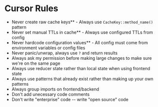 # Cursor Rules

- Never create raw cache keys** - Always use `CacheKey::method_name()` pattern
- Never set manual TTLs in cache** - Always use configured TTLs from config
- Never hardcode configuration values** - All config must come from environment variables or config files
- Never panic/unwrap, always use `?` and return results
- Always ask my permission before making large changes to make sure we're on the same page
- Always use reducer state rather than local state when using frontend state
- Always use patterns that already exist rather than making up your own patterns
- Always group imports on frontend/backend
- Don't add unecessary code comments
- Don't write "enterprise" code -- write "open source" code
